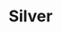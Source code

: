 ---
title: Silver
price: R70 000
limit: 4
logo: silver-jhb.png
large-logo: silver-header.png
logo_size: 110

# Expo info
expo: yes
expo_space: 3x2m
banners: 2
stand: 556 Dev Conference 2020_JHB_Silver 3 x 2m
furniture: Standard with cocktail table and two chairs. Additional furniture options are available at a extra cost
stand_style: Corner tension fabric

#benefits
passes: 2
discount_disabled: false

exclusive:
    - Exclusive logo on delegate snack during afternoon break

sold_out: no
order: 40
---